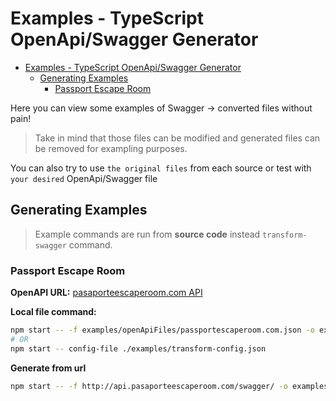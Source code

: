 # Examples - TypeScript OpenApi/Swagger Generator

- [Examples - TypeScript OpenApi/Swagger Generator](#examples---typescript-openapiswagger-generator)
  - [Generating Examples](#generating-examples)
    - [Passport Escape Room](#passport-escape-room)

Here you can view some examples of Swagger -> converted files without pain!

> Take in mind that those files can be modified and generated files can be removed for exampling purposes.

You can also try to use `the original files` from each source or test with `your desired` OpenApi/Swagger file

## Generating Examples

> Example commands are run from **source code** instead `transform-swagger` command.

### Passport Escape Room

**OpenAPI URL:** [pasaporteescaperoom.com API](http://api.pasaporteescaperoom.com/swagger/)

**Local file command:**
```bash
npm start -- -f examples/openApiFiles/passportescaperoom.com.json -o examples/generated/angular2 -t angular2
# OR
npm start -- config-file ./examples/transform-config.json
```

**Generate from url**
```bash
npm start -- -f http://api.pasaporteescaperoom.com/swagger/ -o examples/generated/angular2 -t angular2
```
